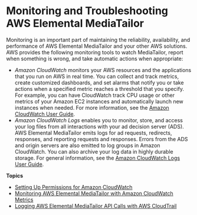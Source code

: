 # Monitoring and Troubleshooting AWS Elemental MediaTailor<a name="monitoring"></a>

Monitoring is an important part of maintaining the reliability, availability, and performance of AWS Elemental MediaTailor and your other AWS solutions\. AWS provides the following monitoring tools to watch MediaTailor, report when something is wrong, and take automatic actions when appropriate:
+ *Amazon CloudWatch* monitors your AWS resources and the applications that you run on AWS in real time\. You can collect and track metrics, create customized dashboards, and set alarms that notify you or take actions when a specified metric reaches a threshold that you specify\. For example, you can have CloudWatch track CPU usage or other metrics of your Amazon EC2 instances and automatically launch new instances when needed\. For more information, see the [Amazon CloudWatch User Guide](https://docs.aws.amazon.com/AmazonCloudWatch/latest/monitoring/)\.
+ *Amazon CloudWatch Logs* enables you to monitor, store, and access your log files from all interactions with your ad decision server \(ADS\)\. AWS Elemental MediaTailor emits logs for ad requests, redirects, responses, and reporting requests and responses\. Errors from the ADS and origin servers are also emitted to log groups in Amazon CloudWatch\. You can also archive your log data in highly durable storage\. For general information, see the [Amazon CloudWatch Logs User Guide](https://docs.aws.amazon.com/AmazonCloudWatch/latest/logs/)\. 

**Topics**
+ [Setting Up Permissions for Amazon CloudWatch](monitoring-permissions.md)
+ [Monitoring AWS Elemental MediaTailor with Amazon CloudWatch Metrics](monitoring-cloudwatch-metrics.md)
+ [Logging AWS Elemental MediaTailor API Calls with AWS CloudTrail](logging-using-cloudtrail.md)
